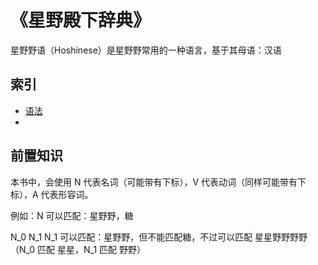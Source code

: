 # 《星野殿下辞典》

星野野语（Hoshinese）是星野野常用的一种语言，基于其母语：汉语

## 索引

* [语法](Grammar.md)
* 

## 前置知识

本书中，会使用 N 代表名词（可能带有下标），V 代表动词（同样可能带有下标），A 代表形容词。

例如：N 可以匹配：星野野，糖

N_0 N_1 N_1 可以匹配：星野野，但不能匹配糖，不过可以匹配 星星野野野野（N_0 匹配 星星，N_1 匹配 野野）